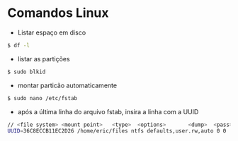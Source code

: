 # Comandos Linux

- Listar espaço em disco

```sh
$ df -l
```

- listar as partições

```sh
$ sudo blkid
```

- montar particão automaticamente

```sh
$ sudo nano /etc/fstab
```

- após a última linha do arquivo fstab, insira a linha com a UUID

```sh
// <file system> <mount point>   <type>  <options>       <dump>  <pass>
UUID=36C8ECCB11EC2D26 /home/eric/files ntfs defaults,user.rw,auto 0 0
```
